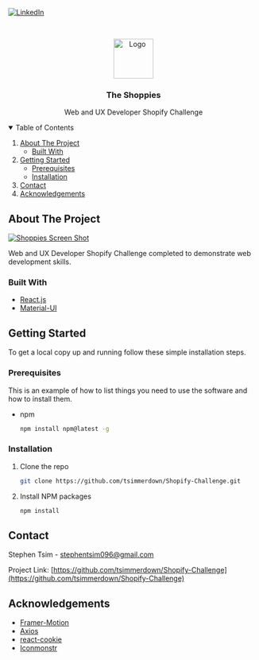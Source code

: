 
[![LinkedIn][linkedin-shield]][linkedin-url]

<!-- PROJECT LOGO -->
<br />
<p align="center">
  <img src="https://github.com/tsimmerdown/Shopify-Challenge/tree/main/public/images" alt="Logo" width="80" height="80">

  <h3 align="center">The Shoppies</h3>

  <p align="center">
    Web and UX Developer Shopify Challenge
  </p>
</p>



<!-- TABLE OF CONTENTS -->
<details open="open">
  <summary>Table of Contents</summary>
  <ol>
    <li>
      <a href="#about-the-project">About The Project</a>
      <ul>
        <li><a href="#built-with">Built With</a></li>
      </ul>
    </li>
    <li>
      <a href="#getting-started">Getting Started</a>
      <ul>
        <li><a href="#prerequisites">Prerequisites</a></li>
        <li><a href="#installation">Installation</a></li>
      </ul>
    </li>
    <li><a href="#contact">Contact</a></li>
    <li><a href="#acknowledgements">Acknowledgements</a></li>
  </ol>
</details>



<!-- ABOUT THE PROJECT -->
## About The Project

[![Shoppies Screen Shot][project-screenshot]](https://stephens-shoppies.netlify.app/)

Web and UX Developer Shopify Challenge completed to demonstrate web development skills.


### Built With

* [React.js](https://reactjs.org/)
* [Material-UI](https://material-ui.com/)


<!-- GETTING STARTED -->
## Getting Started

To get a local copy up and running follow these simple installation steps.

### Prerequisites

This is an example of how to list things you need to use the software and how to install them.
* npm
  ```sh
  npm install npm@latest -g
  ```

### Installation

1. Clone the repo
   ```sh
   git clone https://github.com/tsimmerdown/Shopify-Challenge.git
   ```
2. Install NPM packages
   ```sh
   npm install
   ```

<!-- CONTACT -->
## Contact

Stephen Tsim - stephentsim096@gmail.com

Project Link: [https://github.com/tsimmerdown/Shopify-Challenge](https://github.com/tsimmerdown/Shopify-Challenge)



<!-- ACKNOWLEDGEMENTS -->
## Acknowledgements
* [Framer-Motion](https://www.framer.com/motion/)
* [Axios](https://www.npmjs.com/package/axios)
* [react-cookie](https://www.npmjs.com/package/react-cookie)
* [Iconmonstr](https://iconmonstr.com/)





<!-- MARKDOWN LINKS & IMAGES -->

[linkedin-shield]: https://img.shields.io/badge/-LinkedIn-black.svg?style=for-the-badge&logo=linkedin&colorB=555
[linkedin-url]: https://www.linkedin.com/in/stephen-tsim/
[project-screenshot]: https://github.com/tsimmerdown/Shopify-Challenge/tree/main/public/images/screenshot.png